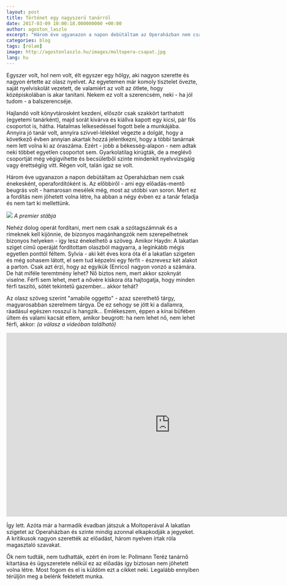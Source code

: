 ```yaml
---
layout: post
title: Történet egy nagyszerű tanárról
date: 2017-03-09 10:00:18.000000000 +00:00
author: agoston_laszlo
excerpt: "Három éve ugyanazon a napon debütáltam az Operaházban nem csak énekesként, operafordítóként is. Ez a fordítás nem jöhetett volna létre, ha abban a négy évben ez a tanár feladja és nem tart ki mellettünk."
categories: blog
tags: [rólam]
image: http://agostonlaszlo.hu/images/moltopera-csapat.jpg
lang: hu
---
```

Egyszer volt, hol nem volt, élt egyszer egy hölgy, aki nagyon szerette és nagyon értette az olasz nyelvet. Az egyetemen már komoly tisztelet övezte, saját nyelviskolát vezetett, de valamiért az volt az ötlete, hogy középiskolában is akar tanítani. Nekem ez volt a szerencsém, neki - ha jól tudom - a balszerencséje.

Hajlandó volt könyvtárosként kezdeni, először csak szakkört tarthatott (egyetemi tanárként), majd sorát kivárva és kiállva kapott egy kicsi, pár fős csoportot is, hátha. Hatalmas lelkesedéssel fogott bele a munkájába. Annyira jó tanár volt, annyira szívvel-lélekkel végezte a dolgát, hogy a következő évben annyian akartak hozzá jelentkezni, hogy a többi tanárnak nem lett volna ki az óraszáma. Ezért - jobb a békesség-alapon - nem adtak neki többet egyetlen csoportot sem. Gyarkolatilag kirúgták, de a meglévő csoportját még végigvihette és becsületből szinte mindenkit nyelvvizsgáig vagy érettségiig vitt. Régen volt, talán igaz se volt.

Három éve ugyanazon a napon debütáltam az Operaházban nem csak énekesként, operafordítóként is. Az előbbiről - ami egy előadás-mentő beugrás volt - hamarosan mesélek még, most az utóbbi van soron. Mert ez a fordítás nem jöhetett volna létre, ha abban a négy évben ez a tanár feladja és nem tart ki mellettünk. 

![](http://agostonlaszlo.hu/images/moltopera-csapat.jpg)
*A premier stábja*

Nehéz dolog operát fordítani, mert nem csak a szótagszámnak és a rímeknek kell kijönnie, de bizonyos magánhangzók nem szerepelhetnek bizonyos helyeken - így lesz énekelhető a szöveg. Amikor Haydn: A lakatlan sziget című operáját fordítottam olaszból magyarra, a leginkább mégis egyetlen ponttól féltem. Sylvia - aki két éves kora óta él a lakatlan szigeten és még sohasem látott, el sem tud képzelni egy férfit - észrevesz két alakot a parton. Csak azt érzi, hogy az egyikük (Enrico) nagyon vonzó a számára. De hát miféle teremtmény lehet? Nő biztos nem, mert akkor szoknyát viselne. Férfi sem lehet, mert a nővére kiskora óta hajtogatja, hogy minden férfi taszító, sötét tekintetű gazember... akkor tehát?

Az olasz szöveg szerint "amabile oggetto" - azaz szerethető tárgy, magyarosabban szerelmem tárgya. De ez sehogy se jött ki a dallamra, ráadásul egészen rosszul is hangzik... Emlékeszem, éppen a kínai büfében ültem és valami kacsát ettem, amikor beugrott: ha nem lehet nő, nem lehet férfi, akkor: *(a válasz a videóban található)*

<iframe width="853" height="480" src="https://www.youtube.com/embed/z1Oz1uAQMm0?start=75" frameborder="0" allowfullscreen></iframe>

Így lett. Azóta már a harmadik évadban játszuk a Moltoperával A lakatlan szigetet az Operaházban és szinte mindig azonnal elkapkodják a jegyeket. A kritikusok nagyon szerették az előadást, három nyelven írtak róla magasztaló szavakat. 

Ők nem tudták, nem tudhatták, ezért én írom le: Pollmann Teréz tanárnő kitartása és ügyszeretete nélkül ez az előadás így biztosan nem jöhetett volna létre. Most fogom és el is küldöm ezt a cikket neki. Legalább ennyiben térüljön meg a belénk fektetett munka.
